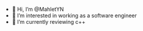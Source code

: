 - 👋 Hi, I’m @MahletYN
- 👀 I’m interested in working as a software engineer
- 🌱 I’m currently reviewing c++

<!---
MahletYN/MahletYN is a ✨ special ✨ repository because its `README.md` (this file) appears on your GitHub profile.
You can click the Preview link to take a look at your changes.
--->
